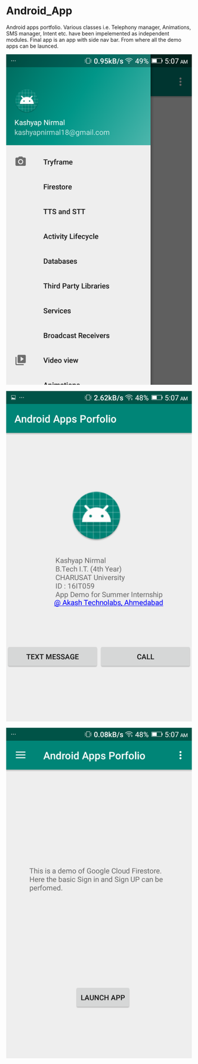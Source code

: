 # Android_App
 Android apps portfolio. Various classes i.e. Telephony manager, Animations, SMS manager, Intent etc. have been impelemented as independent modules. Final app is an app with side nav bar. From where all the demo apps can be launced.
 
![Side Nav](https://github.com/Kashyap-Nirmal/Android_App/blob/main/Snaps/Screenshot_2019-07-13-05-07-26.png)

![Profile](https://github.com/Kashyap-Nirmal/Android_App/blob/main/Snaps/Screenshot_2019-07-13-05-07-34.png)

![Firestore description](https://github.com/Kashyap-Nirmal/Android_App/blob/main/Snaps/Screenshot_2019-07-13-05-07-43.png)
